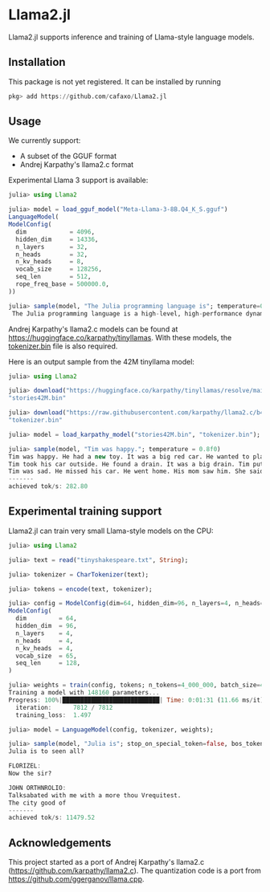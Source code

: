 # Llama2.jl

Llama2.jl supports inference and training of Llama-style language models.

## Installation

This package is not yet registered. It can be installed by running
```julia
pkg> add https://github.com/cafaxo/Llama2.jl
```

## Usage

We currently support:
- A subset of the GGUF format
- Andrej Karpathy's llama2.c format

Experimental Llama 3 support is available:

```julia
julia> using Llama2

julia> model = load_gguf_model("Meta-Llama-3-8B.Q4_K_S.gguf")
LanguageModel(
ModelConfig(
  dim            = 4096,
  hidden_dim     = 14336,
  n_layers       = 32,
  n_heads        = 32,
  n_kv_heads     = 8,
  vocab_size     = 128256,
  seq_len        = 512,
  rope_freq_base = 500000.0,
))

julia> sample(model, "The Julia programming language is"; temperature=0.0f0)
 The Julia programming language is a high-level, high-performance dynamic language for technical computing, with syntax that is familiar to users of other technical computing environments. It provides a sophisticated compiler, distributed parallel execution, numerical accuracy, and MATLABÂ®- and R-compatibility. It is open-source and available on 32- and 64-bit x86-based operating systems (Windows, Linux, and Mac OS X). Julia is sponsored by the Julia Computing Inc. company.
```

Andrej Karpathy's llama2.c models can be found at https://huggingface.co/karpathy/tinyllamas.
With these models, the [tokenizer.bin](https://github.com/karpathy/llama2.c/raw/b4bb47bb7baf0a5fb98a131d80b4e1a84ad72597/tokenizer.bin) file is also required.

Here is an output sample from the 42M tinyllama model:
```julia
julia> using Llama2

julia> download("https://huggingface.co/karpathy/tinyllamas/resolve/main/stories42M.bin", "stories42M.bin")
"stories42M.bin"

julia> download("https://raw.githubusercontent.com/karpathy/llama2.c/b4bb47bb7baf0a5fb98a131d80b4e1a84ad72597/tokenizer.bin", "tokenizer.bin")
"tokenizer.bin"

julia> model = load_karpathy_model("stories42M.bin", "tokenizer.bin");

julia> sample(model, "Tim was happy."; temperature = 0.8f0)
Tim was happy. He had a new toy. It was a big red car. He wanted to play with it all day.
Tim took his car outside. He found a drain. It was a big drain. Tim put his car on the drain. The car went down the drain.
Tim was sad. He missed his car. He went home. His mom saw him. She said, "Don't worry, we will get your car back." Tim was glad. He knew his mom would help him. They went to the drain. Tim's car came back. He was happy again.
-------
achieved tok/s: 282.80
```

## Experimental training support

Llama2.jl can train very small Llama-style models on the CPU:
```julia
julia> using Llama2

julia> text = read("tinyshakespeare.txt", String);

julia> tokenizer = CharTokenizer(text);

julia> tokens = encode(text, tokenizer);

julia> config = ModelConfig(dim=64, hidden_dim=96, n_layers=4, n_heads=4, n_kv_heads=4, vocab_size=length(tokenizer.id_to_token), seq_len=128)
ModelConfig(
  dim         = 64,
  hidden_dim  = 96,
  n_layers    = 4,
  n_heads     = 4,
  n_kv_heads  = 4,
  vocab_size  = 65,
  seq_len     = 128,
)

julia> weights = train(config, tokens; n_tokens=4_000_000, batch_size=4);
Training a model with 148160 parameters...
Progress: 100%|███████████████████████████| Time: 0:01:31 (11.66 ms/it)
  iteration:      7812 / 7812
  training_loss:  1.497

julia> model = LanguageModel(config, tokenizer, weights);

julia> sample(model, "Julia is"; stop_on_special_token=false, bos_token=false)
Julia is to seen all?

FLORIZEL:
Now the sir?

JOHN ORTHNROLIO:
Talksabated with me with a more thou Vrequitest.
The city good of
-------
achieved tok/s: 11479.52
```

## Acknowledgements

This project started as a port of Andrej Karpathy's llama2.c (https://github.com/karpathy/llama2.c).
The quantization code is a port from https://github.com/ggerganov/llama.cpp.
